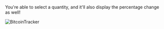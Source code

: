 You're able to select a quantity, and it'll also display the percentage change as well!

![BitcoinTracker](https://github.com/user-attachments/assets/dc9e9dac-73dd-4093-97ed-5c5c8dc06edc)
